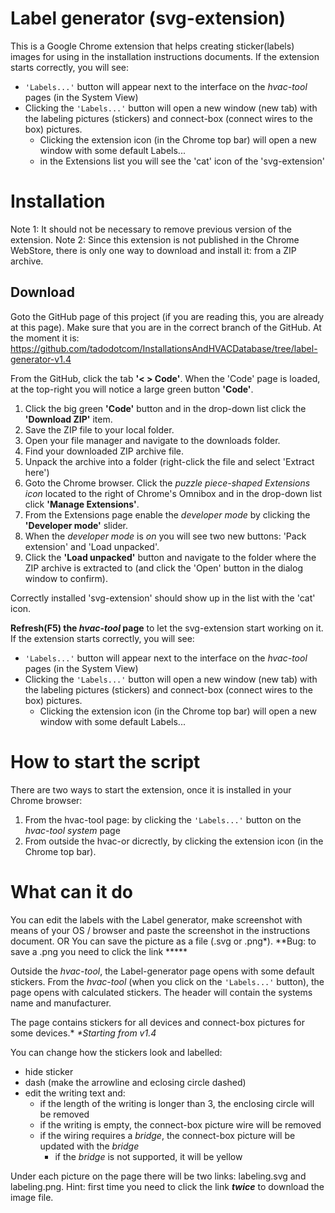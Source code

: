 # Label generator (svg-extension)
This is a Google Chrome extension that helps creating sticker(labels) images for using in the installation instructions documents.
If the extension starts correctly, you will see:

  - `'Labels...'` button will appear next to the interface on the *hvac-tool* pages (in the System View)
  - Clicking the `'Labels...'` button will open a new window (new tab) with the labeling pictures (stickers) and connect-box (connect wires to the box) pictures. 
	- Clicking the extension icon (in the Chrome top bar) will open a new window with some default Labels...
	- in the Extensions list you will see the 'cat' icon of the 'svg-extension'

# Installation
Note 1: It should not be necessary to remove previous version of the extension.
Note 2: Since this extension is not published in the Chrome WebStore, there is only one way to download and install it: from a ZIP archive.

## Download
Goto the GitHub page of this project (if you are reading this, you are already at this page). Make sure that you are in the correct branch of the GitHub. At the moment it is: https://github.com/tadodotcom/InstallationsAndHVACDatabase/tree/label-generator-v1.4

From the GitHub, click the tab **'< > Code'**. When the 'Code' page is loaded, at the top-right you will notice a large green button **'Code'**. 

1. Click the big green **'Code'** button and in the drop-down list click the **'Download ZIP'** item. 
1. Save the ZIP file to your local folder. 
1. Open your file manager and navigate to the downloads folder. 
1. Find your downloaded ZIP archive file. 
1. Unpack the archive into a folder (right-click the file and select 'Extract here')
1. Goto the Chrome browser. Click the *puzzle piece-shaped Extensions icon* located to the right of Chrome's Omnibox and in the drop-down list click **'Manage Extensions'**. 
1. From the Extensions page enable the *developer mode* by clicking the **'Developer mode'** slider. 
1. When the *developer mode* is *on* you will see two new buttons: 'Pack extension' and 'Load unpacked'. 
1. Click the **'Load unpacked'** button and navigate to the folder where the ZIP archive is extracted to (and click the 'Open' button in the dialog window to confirm). 

Correctly installed 'svg-extension' should show up in the list with the 'cat'<i class="fas fa-cat"></i> icon.

**Refresh(F5) the *hvac-tool* page** to let the svg-extension start working on it. If the extension starts correctly, you will see:

  - `'Labels...'` button will appear next to the interface on the *hvac-tool* pages (in the System View)
  - Clicking the `'Labels...'` button will open a new window (new tab) with the labeling pictures (stickers) and connect-box (connect wires to the box) pictures. 
	- Clicking the extension icon (in the Chrome top bar) will open a new window with some default Labels...

# How to start the script
There are two ways to start the extension, once it is installed in your Chrome browser: 

 1. From the hvac-tool page: by clicking the `'Labels...'` button on the *hvac-tool* *system* page
 2. From outside the hvac-or dicrectly, by clicking the extension icon (in the Chrome top bar).

# What can it do
You can edit the labels with the Label generator, make screenshot with means of your OS / browser and paste the screenshot in the instructions document. 
OR
You can save the picture as a file (.svg or .png*). *\*Bug: to save a .png you need to click the link *****

Outside the *hvac-tool*, the Label-generator page opens with some default stickers. 
From the *hvac-tool* (when you click on the `'Labels...'` button), the page opens with calculated stickers. The header will contain the systems name and manufacturer.

The page contains stickers for all devices and connect-box pictures for some devices.* *\*Starting from v1.4*

You can change how the stickers look and labelled:

- hide sticker
- dash (make the arrowline and eclosing circle dashed)
- edit the writing text and:
  - if the length of the writing is longer than 3, the enclosing circle will be removed
  - if the writing is empty, the connect-box picture wire will be removed 
  - if the wiring requires a *bridge*, the connect-box picture will be updated with the *bridge*
    - if the *bridge* is not supported, it will be yellow
    
Under each picture on the page there will be two links: labeling.svg and labeling.png. Hint: first time you need to click the link ***twice*** to download the image file.

